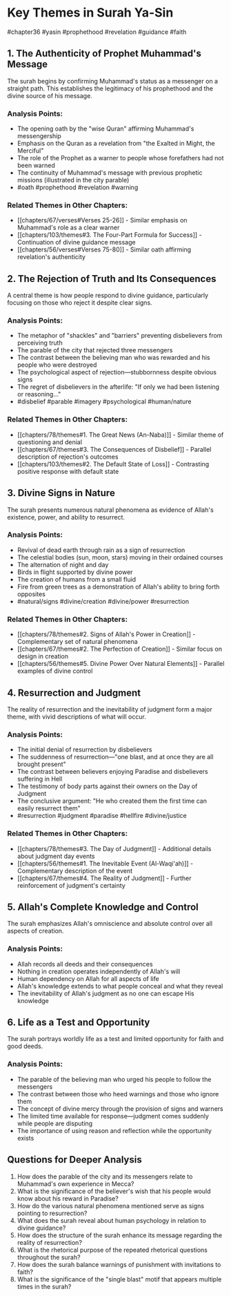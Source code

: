 # Key Themes in Surah Ya-Sin

#chapter36 #yasin #prophethood #revelation #guidance #faith

## 1. The Authenticity of Prophet Muhammad's Message
The surah begins by confirming Muhammad's status as a messenger on a straight path. This establishes the legitimacy of his prophethood and the divine source of his message.

### Analysis Points:
- The opening oath by the "wise Quran" affirming Muhammad's messengership
- Emphasis on the Quran as a revelation from "the Exalted in Might, the Merciful"
- The role of the Prophet as a warner to people whose forefathers had not been warned
- The continuity of Muhammad's message with previous prophetic missions (illustrated in the city parable)
- #oath #prophethood #revelation #warning

### Related Themes in Other Chapters:
- [[chapters/67/verses#Verses 25-26]] - Similar emphasis on Muhammad's role as a clear warner
- [[chapters/103/themes#3. The Four-Part Formula for Success]] - Continuation of divine guidance message
- [[chapters/56/verses#Verses 75-80]] - Similar oath affirming revelation's authenticity

## 2. The Rejection of Truth and Its Consequences
A central theme is how people respond to divine guidance, particularly focusing on those who reject it despite clear signs.

### Analysis Points:
- The metaphor of "shackles" and "barriers" preventing disbelievers from perceiving truth
- The parable of the city that rejected three messengers
- The contrast between the believing man who was rewarded and his people who were destroyed
- The psychological aspect of rejection—stubbornness despite obvious signs
- The regret of disbelievers in the afterlife: "If only we had been listening or reasoning..."
- #disbelief #parable #imagery #psychological #human/nature

### Related Themes in Other Chapters:
- [[chapters/78/themes#1. The Great News (An-Naba)]] - Similar theme of questioning and denial
- [[chapters/67/themes#3. The Consequences of Disbelief]] - Parallel description of rejection's outcomes
- [[chapters/103/themes#2. The Default State of Loss]] - Contrasting positive response with default state

## 3. Divine Signs in Nature
The surah presents numerous natural phenomena as evidence of Allah's existence, power, and ability to resurrect.

### Analysis Points:
- Revival of dead earth through rain as a sign of resurrection
- The celestial bodies (sun, moon, stars) moving in their ordained courses
- The alternation of night and day
- Birds in flight supported by divine power
- The creation of humans from a small fluid
- Fire from green trees as a demonstration of Allah's ability to bring forth opposites
- #natural/signs #divine/creation #divine/power #resurrection

### Related Themes in Other Chapters:
- [[chapters/78/themes#2. Signs of Allah's Power in Creation]] - Complementary set of natural phenomena
- [[chapters/67/themes#2. The Perfection of Creation]] - Similar focus on design in creation
- [[chapters/56/themes#5. Divine Power Over Natural Elements]] - Parallel examples of divine control

## 4. Resurrection and Judgment
The reality of resurrection and the inevitability of judgment form a major theme, with vivid descriptions of what will occur.

### Analysis Points:
- The initial denial of resurrection by disbelievers
- The suddenness of resurrection—"one blast, and at once they are all brought present"
- The contrast between believers enjoying Paradise and disbelievers suffering in Hell
- The testimony of body parts against their owners on the Day of Judgment
- The conclusive argument: "He who created them the first time can easily resurrect them"
- #resurrection #judgment #paradise #hellfire #divine/justice

### Related Themes in Other Chapters:
- [[chapters/78/themes#3. The Day of Judgment]] - Additional details about judgment day events
- [[chapters/56/themes#1. The Inevitable Event (Al-Waqi'ah)]] - Complementary description of the event
- [[chapters/67/themes#4. The Reality of Judgment]] - Further reinforcement of judgment's certainty

## 5. Allah's Complete Knowledge and Control
The surah emphasizes Allah's omniscience and absolute control over all aspects of creation.

### Analysis Points:
- Allah records all deeds and their consequences
- Nothing in creation operates independently of Allah's will
- Human dependency on Allah for all aspects of life
- Allah's knowledge extends to what people conceal and what they reveal
- The inevitability of Allah's judgment as no one can escape His knowledge

## 6. Life as a Test and Opportunity
The surah portrays worldly life as a test and limited opportunity for faith and good deeds.

### Analysis Points:
- The parable of the believing man who urged his people to follow the messengers
- The contrast between those who heed warnings and those who ignore them
- The concept of divine mercy through the provision of signs and warners
- The limited time available for response—judgment comes suddenly while people are disputing
- The importance of using reason and reflection while the opportunity exists

## Questions for Deeper Analysis

1. How does the parable of the city and its messengers relate to Muhammad's own experience in Mecca?
2. What is the significance of the believer's wish that his people would know about his reward in Paradise?
3. How do the various natural phenomena mentioned serve as signs pointing to resurrection?
4. What does the surah reveal about human psychology in relation to divine guidance?
5. How does the structure of the surah enhance its message regarding the reality of resurrection?
6. What is the rhetorical purpose of the repeated rhetorical questions throughout the surah?
7. How does the surah balance warnings of punishment with invitations to faith?
8. What is the significance of the "single blast" motif that appears multiple times in the surah?